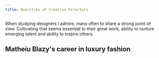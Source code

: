 ```yaml
---
title: Qualities of Creative Directors
---
```

When studying designers I admire, many often to share a strong point of view. Cultivating that seems essential to their great work, ability to nurture emerging talent and ability to inspire others. 
## Matheiu Blazy's career in luxury fashion

